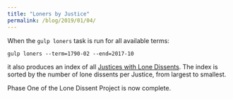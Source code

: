 ```yaml
---
title: "Loners by Justice"
permalink: /blog/2019/01/04/
---
```


When the `gulp loners` task is run for all available terms:

    gulp loners --term=1790-02 --end=2017-10

it also produces an index of all [Justices with Lone Dissents](/justices/loners/).
The index is sorted by the number of lone dissents per Justice, from largest to smallest.

Phase One of the Lone Dissent Project is now complete.
